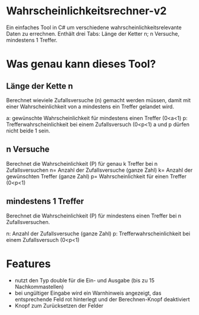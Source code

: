 # Wahrscheinlichkeitsrechner-v2
Ein einfaches Tool in C# um verschiedene wahrscheinlichkeitsrelevante Daten zu errechnen. Enthält drei Tabs: Länge der Ketter n; n Versuche, mindestens 1 Treffer.

# Was genau kann dieses Tool?

Länge der Kette n
-
Berechnet wieviele Zufallsversuche (n) gemacht werden müssen, damit mit einer Wahrscheinlichkeit von a mindestens ein Treffer gelandet wird.

a: gewünschte Wahrscheinlichkeit für mindestens einen Treffer (0<a<1)
p: Trefferwahrscheinlichkeit bei einem Zufallsversuch (0<p<1)
a und p dürfen nicht beide 1 sein.

n Versuche
-
Berechnet die Wahrscheinlichkeit (P) für genau k Treffer bei n Zufallsversuchen
n= Anzahl der Zufallsversuche (ganze Zahl)
k= Anzahl der gewünschten Treffer (ganze Zahl)
p= Wahrscheinlichkeit für einen Treffer (0<p<1)

mindestens 1 Treffer
-
Berechnet die Wahrscheinlichkeit (P) für mindestens einen Treffer bei n Zufallsversuchen.

n: Anzahl der Zufallsversuche (ganze Zahl)
p: Trefferwahrscheinlichkeit bei einem Zufallsversuch (0<p<1)


# Features
- nutzt den Typ double für die Ein- und Ausgabe (bis zu 15 Nachkommastellen)
- bei ungültiger Eingabe wird ein Warnhinweis angezeigt, das entsprechende Feld rot hinterlegt und der Berechnen-Knopf deaktiviert
- Knopf zum Zurücksetzen der Felder
